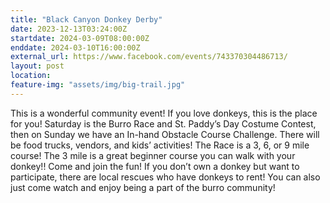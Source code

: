 ```yaml
---
title: "Black Canyon Donkey Derby"
date: 2023-12-13T03:24:00Z
startdate: 2024-03-09T08:00:00Z
enddate: 2024-03-10T16:00:00Z
external_url: https://www.facebook.com/events/743370304486713/
layout: post
location: 
feature-img: "assets/img/big-trail.jpg"
---
```


This is a wonderful community event! If you love donkeys, this is the place for you! Saturday is the Burro Race and St. Paddy’s Day Costume Contest, then on Sunday we have an In-hand Obstacle Course Challenge. There will be food trucks, vendors, and kids’ activities! The Race is a 3, 6, or 9 mile course! The 3 mile is a great beginner course you can walk with your donkey!! Come and join the fun! If you don’t own a donkey but want to participate, there are local rescues who have donkeys to rent! You can also just come watch and enjoy being a part of the burro community! <br>
  <br>
  
